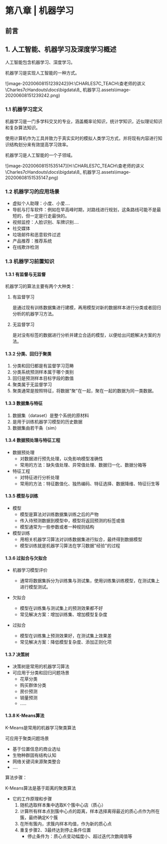 # 第八章 | 机器学习

## 前言



## 1. 人工智能、机器学习及深度学习概述

人工智能包含机器学习、深度学习。

机器学习是实现人工智能的一种方式。

![image-20200608151239242](H:\CHARLES7C_TEACH\查老师的讲义\Charles7cHandouts\docs\bigdata\8_ 机器学习.assets\image-20200608151239242.png)



### 1.1 机器学习定义

机器学习是一门多学科交叉的专业，涵盖概率论知识，统计学知识，近似理论知识和复杂算法知识。

使用计算机作为工具并致力于真实实时的模拟人类学习方式，并将现有内容进行知识结构划分来有效提高学习效率。

机器学习是人工智能的一个子领域。

![image-20200608151535147](H:\CHARLES7C_TEACH\查老师的讲义\Charles7cHandouts\docs\bigdata\8_ 机器学习.assets\image-20200608151535147.png)

### 1.2 机器学习的应用场景

- 虚拟个人助理：小度、小爱....
- 导航与打车软件：例如在早高峰时期，对路线进行规划，这条路线可能不是最短的，但一定是行走最快的。
- 视频监控：人脸识别、车牌识别....
- 社交媒体
- 垃圾邮件和恶意软件过滤
- 产品推荐：推荐系统
- 在线欺诈检测

### 1.3 机器学习前置知识

#### 1.3.1 有监督与无监督

机器学习的算法主要有两个大种类：

1. 有监督学习

   是通过现有训练数据集进行建模，再用模型对新的数据样本进行分类或者回归分析的机器学习方法。

2. 无监督学习

   是对没有标签的数据进行分析并建立合适的模型，以便给出问题解决方案的方法。

#### 1.3.2 分类、回归于聚类

1. 分类和回归都是有监督学习范畴
2. 分类系统预测样本属于哪个类别
3. 回归是预测样本目标字段的数值
4. 聚类属于无监督学习
5. 聚类通常是按照特征，将数据"聚"在一起，聚在一起的数据为同一类数据。

#### 1.3.3 数据集与特征

1. 数据集（dataset）是整个系统的原材料
2. 是用于训练机器学习模型的历史数据
3. 数据集由若干条（sim）

#### 1.3.4 数据预处理与特征工程

- 数据预处理
  - 对数据进行预先处理，以免影响模型准确性
  - 常用的方法：缺失值处理、异常值处理、数据归一化、数据分箱等
- 特征工程
  - 对特征进行分析处理
  - 常用的方法：特征数值化、独热编码、特征选择、数据降维、特征衍生等

#### 1.3.5 模型与训练

- 模型
  - 模型是算法对训练数据集训练之后的产物
  - 传入待预测数据到模型中，模型将返回预测的标签或值
  - 模型通常为一些参数或者一种规则结构
- 模型训练
  - 用相关机器学习算法对训练数据集进行拟合，最终得到数据模型
  - 模型训练就是机器学习算法在学习数据"经验"的过程

#### 1.3.6 过拟合与欠拟合

- 机器学习模型评价
  - 通常将数据集拆分为训练集与测试集，使用训练集训练模型，在测试集上进行模型测试。

- 欠拟合
  - 模型在训练集与测试集上的预测效果都不好
  - 常见解决方案：增加训练集、增加模型复杂度
- 过拟合
  - 模型在训练集上预测效果好，在测试集上效果差
  - 常见解决方案：降低模型复杂度、添加正则化项

#### 1.3.7 决策树

- 决策树是常用的机器学习算法
- 可应用于分类和回归问题场景
  - 花草分类
  - 购买群体分类
  - 房价预测
  - 销量预测
  - .....

#### 1.3.8 K-Means算法

K-Means是常用的机器学习聚类算法

可应用于聚类问题场景

- 基于位置信息的商业选址
- 生物种群固有结构认知
- 网络关键词来源聚类整合
- ....



算法步骤：

K-Means算法是基于距离的聚类算法

- 它的工作原理和步骤
  1. 随机选取样本集中选取K个簇中心店（质心）
  2. 计算所有样本点到簇中心点的距离，样本选择离得最近的质心点作为所在簇，最终确定K个簇
  3. 在所有簇内，求簇内样本均值，作为新的质心点
  4. 重复步骤2、3最终达到停止条件位置
     - 停止条件为：质心点变动幅度小、超过迭代次数阈值等